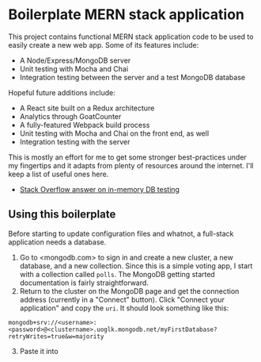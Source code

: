 # Boilerplate MERN stack application

This project contains functional MERN stack application code to be used to easily create a new web app. Some of its features include:

* A Node/Express/MongoDB server
* Unit testing with Mocha and Chai
* Integration testing between the server and a test MongoDB database

Hopeful future additions include:

* A React site built on a Redux architecture
* Analytics through GoatCounter
* A fully-featured Webpack build process
* Unit testing with Mocha and Chai on the front end, as well
* Integration testing with the server

This is mostly an effort for me to get some stronger best-practices under my fingertips and it adapts from plenty of resources around the internet. I'll keep a list of useful ones here.

* [Stack Overflow answer on in-memory DB testing](https://stackoverflow.com/questions/17342144/how-to-setup-mongodb-for-integration-tests-in-nodejs#51677683)

## Using this boilerplate

Before starting to update configuration files and whatnot, a full-stack application needs a database.

1. Go to <mongodb.com> to sign in and create a new cluster, a new database, and a new collection. Since this is a simple voting app, I start with a collection called `polls`. The MongoDB getting started documentation is fairly straightforward.
2. Return to the cluster on the MongoDB page and get the connection address (currently in a "Connect" button). Click "Connect your application" and copy the `uri`. It should look something like this:

```
mongodb+srv://<username>:<password>@<clustername>.uoglk.mongodb.net/myFirstDatabase?retryWrites=true&w=majority
```

3. Paste it into 